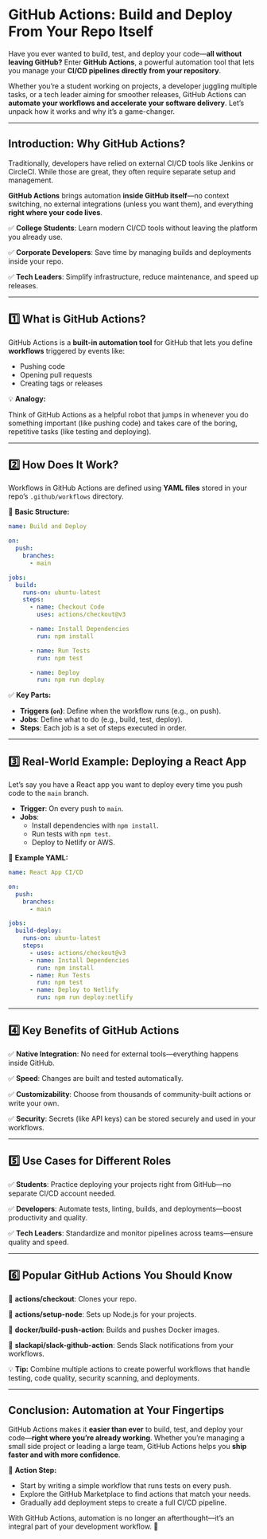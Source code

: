 # GitHub Actions: Build and Deploy From Your Repo Itself

Have you ever wanted to build, test, and deploy your code—**all without leaving GitHub?** Enter **GitHub Actions**, a powerful automation tool that lets you manage your **CI/CD pipelines directly from your repository**.

Whether you’re a student working on projects, a developer juggling multiple tasks, or a tech leader aiming for smoother releases, GitHub Actions can **automate your workflows and accelerate your software delivery**. Let’s unpack how it works and why it’s a game-changer.

---

## Introduction: Why GitHub Actions?

Traditionally, developers have relied on external CI/CD tools like Jenkins or CircleCI. While those are great, they often require separate setup and management.

**GitHub Actions** brings automation **inside GitHub itself**—no context switching, no external integrations (unless you want them), and everything **right where your code lives**.

✅ **College Students**: Learn modern CI/CD tools without leaving the platform you already use.

✅ **Corporate Developers**: Save time by managing builds and deployments inside your repo.

✅ **Tech Leaders**: Simplify infrastructure, reduce maintenance, and speed up releases.

---

## 1️⃣ What is GitHub Actions?

GitHub Actions is a **built-in automation tool** for GitHub that lets you define **workflows** triggered by events like:

- Pushing code
- Opening pull requests
- Creating tags or releases

💡 **Analogy:**

Think of GitHub Actions as a helpful robot that jumps in whenever you do something important (like pushing code) and takes care of the boring, repetitive tasks (like testing and deploying).

---

## 2️⃣ How Does It Work?

Workflows in GitHub Actions are defined using **YAML files** stored in your repo’s `.github/workflows` directory.

🔧 **Basic Structure:**

```yaml
name: Build and Deploy

on:
  push:
    branches:
      - main

jobs:
  build:
    runs-on: ubuntu-latest
    steps:
      - name: Checkout Code
        uses: actions/checkout@v3

      - name: Install Dependencies
        run: npm install

      - name: Run Tests
        run: npm test

      - name: Deploy
        run: npm run deploy

```

✅ **Key Parts:**

- **Triggers (`on`)**: Define when the workflow runs (e.g., on push).
- **Jobs**: Define what to do (e.g., build, test, deploy).
- **Steps**: Each job is a set of steps executed in order.

---

## 3️⃣ Real-World Example: Deploying a React App

Let’s say you have a React app you want to deploy every time you push code to the `main` branch.

- **Trigger**: On every push to `main`.
- **Jobs**:
    - Install dependencies with `npm install`.
    - Run tests with `npm test`.
    - Deploy to Netlify or AWS.

🔧 **Example YAML:**

```yaml
name: React App CI/CD

on:
  push:
    branches:
      - main

jobs:
  build-deploy:
    runs-on: ubuntu-latest
    steps:
      - uses: actions/checkout@v3
      - name: Install Dependencies
        run: npm install
      - name: Run Tests
        run: npm test
      - name: Deploy to Netlify
        run: npm run deploy:netlify

```

---

## 4️⃣ Key Benefits of GitHub Actions

✅ **Native Integration**: No need for external tools—everything happens inside GitHub.

✅ **Speed**: Changes are built and tested automatically.

✅ **Customizability**: Choose from thousands of community-built actions or write your own.

✅ **Security**: Secrets (like API keys) can be stored securely and used in your workflows.

---

## 5️⃣ Use Cases for Different Roles

✅ **Students**: Practice deploying your projects right from GitHub—no separate CI/CD account needed.

✅ **Developers**: Automate tests, linting, builds, and deployments—boost productivity and quality.

✅ **Tech Leaders**: Standardize and monitor pipelines across teams—ensure quality and speed.

---

## 6️⃣ Popular GitHub Actions You Should Know

🔌 **actions/checkout**: Clones your repo.

🔌 **actions/setup-node**: Sets up Node.js for your projects.

🔌 **docker/build-push-action**: Builds and pushes Docker images.

🔌 **slackapi/slack-github-action**: Sends Slack notifications from your workflows.

💡 **Tip:** Combine multiple actions to create powerful workflows that handle testing, code quality, security scanning, and deployments.

---

## Conclusion: Automation at Your Fingertips

GitHub Actions makes it **easier than ever** to build, test, and deploy your code—**right where you’re already working**. Whether you’re managing a small side project or leading a large team, GitHub Actions helps you **ship faster and with more confidence**.

📌 **Action Step:**

- Start by writing a simple workflow that runs tests on every push.
- Explore the GitHub Marketplace to find actions that match your needs.
- Gradually add deployment steps to create a full CI/CD pipeline.

With GitHub Actions, automation is no longer an afterthought—it’s an integral part of your development workflow. 🚀